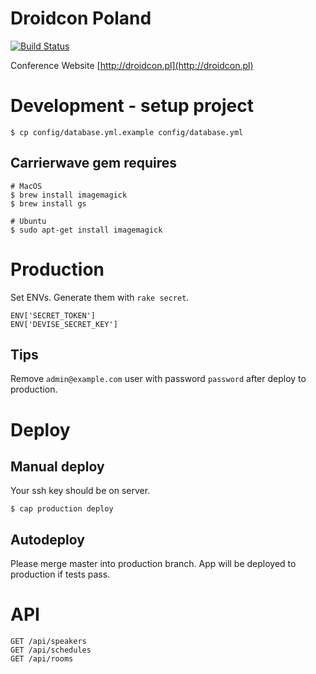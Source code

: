 # Droidcon Poland

[![Build Status](https://api.shippable.com/projects/53d2cc3b35ad6c640220fa87/badge/master)](https://www.shippable.com/projects/53d2cc3b35ad6c640220fa87)

Conference Website
[http://droidcon.pl](http://droidcon.pl)


# Development - setup project

    $ cp config/database.yml.example config/database.yml


## Carrierwave gem requires

    # MacOS
    $ brew install imagemagick
    $ brew install gs

    # Ubuntu
    $ sudo apt-get install imagemagick


# Production

Set ENVs. Generate them with `rake secret`.

    ENV['SECRET_TOKEN']
    ENV['DEVISE_SECRET_KEY']


## Tips

Remove `admin@example.com` user with password `password` after deploy to production.


# Deploy

## Manual deploy

Your ssh key should be on server.

    $ cap production deploy

## Autodeploy

Please merge master into production branch. App will be deployed to production if tests pass.


# API

    GET /api/speakers
    GET /api/schedules
    GET /api/rooms
